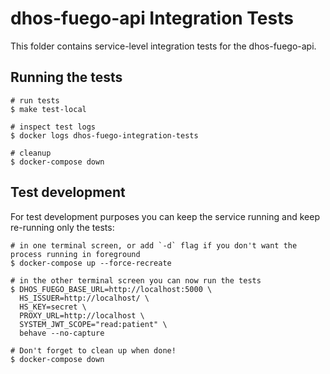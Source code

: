 # dhos-fuego-api Integration Tests
This folder contains service-level integration tests for the dhos-fuego-api.

## Running the tests
```
# run tests
$ make test-local

# inspect test logs
$ docker logs dhos-fuego-integration-tests

# cleanup
$ docker-compose down
```

## Test development
For test development purposes you can keep the service running and keep re-running only the tests:
```
# in one terminal screen, or add `-d` flag if you don't want the process running in foreground
$ docker-compose up --force-recreate

# in the other terminal screen you can now run the tests
$ DHOS_FUEGO_BASE_URL=http://localhost:5000 \
  HS_ISSUER=http://localhost/ \
  HS_KEY=secret \
  PROXY_URL=http://localhost \
  SYSTEM_JWT_SCOPE="read:patient" \
  behave --no-capture

# Don't forget to clean up when done!
$ docker-compose down
```
